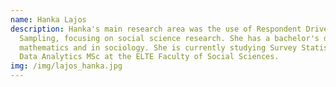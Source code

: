 ```yaml
---
name: Hanka Lajos
description: Hanka's main research area was the use of Respondent Driven
  Sampling, focusing on social science research. She has a bachelor's degree in
  mathematics and in sociology. She is currently studying Survey Statistics and
  Data Analytics MSc at the ELTE Faculty of Social Sciences.
img: /img/lajos_hanka.jpg
---
```

